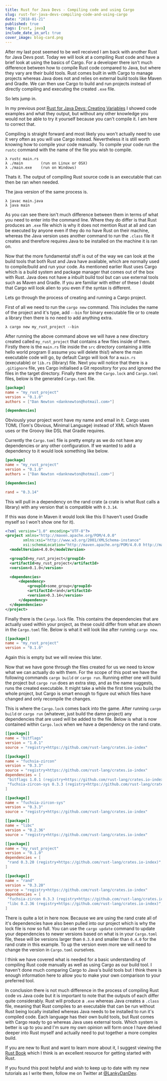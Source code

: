 ```yaml
---
title: Rust for Java Devs - Compiling code and using Cargo
slug: rust-for-java-devs-compiling-code-and-using-cargo
date: "2018-01-21"
published: true
tags: [rust, java]
include_date_in_url: true
cover_image: blog-card.png
---
```


After my last post seemed to be well received I am back with another Rust for Java Devs post. Today we will look at a compiling Rust code and have a brief look at using the basics of Cargo. For a developer there isn't much difference between how to compile Rust code compared to Java, but where they vary are their build tools. Rust comes built in with Cargo to manage projects whereas Java does not and relies on external build tools like Maven and Gradle. We can then use Cargo to build and run projects instead of directly compiling and executing the created `.exe` file.

So lets jump in.

In my previous post [Rust for Java Devs: Creating Variables](https://lankydan.dev/2018/01/13/rust-for-java-devs-creating-variables-first-rust-post/) I showed code examples and what they output, but without any other knowledge you would not be able to try it yourself because you can't compile it. I am here to correct that.

Compiling is straight forward and most likely you won't actually need to use it very often as you will use Cargo instead. Nevertheless it is still worth knowing how to compile your code manually. To compile your code run the `rustc` command with the name of the file you wish to compile.

```
λ rustc main.rs
λ ./main        (run on Linux or OSX)
λ ./main.exe    (run on Windows)
```

Thats it. The output of compiling Rust source code is an executable that can then be ran when needed.

The java version of the same process is.

```
λ javac main.java
λ java main
```

As you can see there isn't much difference between them in terms of what you need to enter into the command line. Where they do differ is that Rust produces an `.exe` file which is why it does not mention Rust at all and can be executed by anyone even if they do no have Rust on their machine, whereas the Java version uses another command to run the `.class` file it creates and therefore requires Java to be installed on the machine it is ran on.

Now that the more fundamental stuff is out of the way we can look at the build tools that both Rust and Java have available, which are normally used to compile/build and run your code. As mentioned earlier Rust uses Cargo which is a build system and package manager that comes out of the box with Rust. Java does not have a inbuilt build tool but can use external tools such as Maven and Gradle. If you are familiar with either of these I doubt that Cargo will look alien to you even if the syntax is different.

Lets go through the process of creating and running a Cargo project.

First of all we need to run the `cargo new` command. This includes the name of the project and it's type, add `--bin` for binary executable file or to create a library then there is no need to add anything extra.

```
λ cargo new my_rust_project --bin
```

After running the above command above we will have a new directory created called `my_rust_project` that contains a few files inside of them. Firstly there is the `main.rs` file inside the `src` directory containing a little hello world program (I assume you will delete this!) where the main executable code will go, by default Cargo will look for a `main.rs` (executable) or `lib.rs` (library) file. Next you will notice that there is a `.gitignore` file, yes Cargo initialised a Git repository for you and ignored the files in the target directory. Finally there are the `Cargo.lock` and `Cargo.toml` files, below is the generated `Cargo.toml` file.

```toml
[package]
name = "my_rust_project"
version = "0.1.0"
authors = ["Dan Newton <danknewton@hotmail.com>"]

[dependencies]
```

Obviously your project wont have my name and email in it. Cargo uses TOML (Tom's Obvious, Minimal Language) instead of XML which Maven uses or the Groovy like DSL that Gradle requires.

Currently the `Cargo.toml` file is pretty empty as we do not have any dependencies or any other configuration. If we wanted to add a dependency to it would look something like below.

```toml
[package]
name = "my_rust_project"
version = "0.1.0"
authors = ["Dan Newton <danknewton@hotmail.com>"]

[dependencies]

rand = "0.3.14"
```

This will pull in a dependency on the rand crate (a crate is what Rust calls a library) with any version that is compatible with `0.3.14`.

If this was done in Maven it would look like this (I haven't used Gradle myself so I won't show one for it).

```xml
<?xml version="1.0" encoding="UTF-8"?>
<project xmlns="http://maven.apache.org/POM/4.0.0"
        xmlns:xsi="http://www.w3.org/2001/XMLSchema-instance"
        xsi:schemaLocation="http://maven.apache.org/POM/4.0.0 http://maven.apache.org/xsd/maven-4.0.0.xsd">
  <modelVersion>4.0.0</modelVersion>

  <groupId>my_rust_project</groupId>
  <artifactId>my_rust_project</artifactId>
  <version>0.1.0</version>

  <dependencies>
      <dependency>
          <groupId>some_group</groupId>
          <artifactId>rand</artifactId>
          <version>0.3.14</version>
      </dependency>
  </dependencies>
</project>
```

Finally there is the `Cargo.lock` file. This contains the dependencies that are actually used within your project, as these could differ from what are shown in the `Cargo.toml` file. Below is what it will look like after running `cargo new`.

```toml
[[package]]
name = "my_rust_project"
version = "0.1.0"
```

Again this is empty but we will review this later.

Now that we have gone through the files created for us we need to know what we can actually do with them. For the scope of this post we have the following commands `cargo build` or `cargo run`. Running either one will build the project but `cargo run` does an extra step, and as the name suggests, runs the created executable. It might take a while the first time you build the whole project, but Cargo is smart enough to figure out which files have changed and only recompile the changes.

This is where the `Cargo.lock` comes back into the game. After running `cargo build` or `cargo run` (whatever, just build the damn project) any dependencies that are used will be added to the file. Below is what is now contained within `Cargo.lock` when we have a dependency on the rand crate.

```toml
[[package]]
name = "bitflags"
version = "1.0.1"
source = "registry+https://github.com/rust-lang/crates.io-index"

[[package]]
name = "fuchsia-zircon"
version = "0.3.3"
source = "registry+https://github.com/rust-lang/crates.io-index"
dependencies = [
 "bitflags 1.0.1 (registry+https://github.com/rust-lang/crates.io-index)",
 "fuchsia-zircon-sys 0.3.3 (registry+https://github.com/rust-lang/crates.io-index)",
]

[[package]]
name = "fuchsia-zircon-sys"
version = "0.3.3"
source = "registry+https://github.com/rust-lang/crates.io-index"

[[package]]
name = "libc"
version = "0.2.36"
source = "registry+https://github.com/rust-lang/crates.io-index"

[[package]]
name = "my_rust_project"
version = "0.1.0"
dependencies = [
 "rand 0.3.20 (registry+https://github.com/rust-lang/crates.io-index)",
]

[[package]]
name = "rand"
version = "0.3.20"
source = "registry+https://github.com/rust-lang/crates.io-index"
dependencies = [
 "fuchsia-zircon 0.3.3 (registry+https://github.com/rust-lang/crates.io-index)",
 "libc 0.2.36 (registry+https://github.com/rust-lang/crates.io-index)",
]
```

There is quite a lot in here now. Because we are using the rand crate all of it's dependencies have also been pulled into our project which is why the lock file is now so full. You can use the `cargo update` command to update your dependencies to newer versions based on what is in your `Cargo.toml` file, these will be versions larger than `0.3.0` and smaller than `0.4.0` for the rand crate in this example. To up the version even more we will need to change the version in `Cargo.toml` ourselves.

I think we have covered what is needed for a basic understanding of compiling Rust code manually as well as using Cargo as our build tool. I haven't done much comparing Cargo to Java's build tools but I think there is enough information here to allow you to make your own comparison to your preferred tool.

In conclusion there is not much difference in the process of compiling Rust code vs Java code but it is important to note that the outputs of each differ quite considerably. Rust will produce a `.exe` whereas Java creates a `.class` file, meaning that Rust compiles to an executable that can be run without Rust being locally installed whereas Java needs to be installed to run it's compiled code. Each language has their own build tools, but Rust comes with Cargo ready to go whereas Java uses external tools. Which system is better is up to you and I'm sure my own opinion will form once I have delved deeper into Rust myself and actually need to put together a more complex build.

If you are new to Rust and want to learn more about it, I suggest viewing the [Rust Book](https://doc.rust-lang.org/book/second-edition/ch01-00-introduction.html) which I think is an excellent resource for getting started with Rust.

If you found this post helpful and wish to keep up to date with my new tutorials as I write them, follow me on Twitter at [@LankyDanDev](https://twitter.com/LankyDanDev).